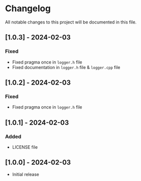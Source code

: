 # Changelog

All notable changes to this project will be documented in this file.

## [1.0.3] - 2024-02-03

### Fixed

- Fixed pragma once in `logger.h` file
- Fixed documentation in `logger.h` file & `logger.cpp` file

## [1.0.2] - 2024-02-03

### Fixed

- Fixed pragma once in `logger.h` file

## [1.0.1] - 2024-02-03

### Added

- LICENSE file

## [1.0.0] - 2024-02-03

- Initial release
